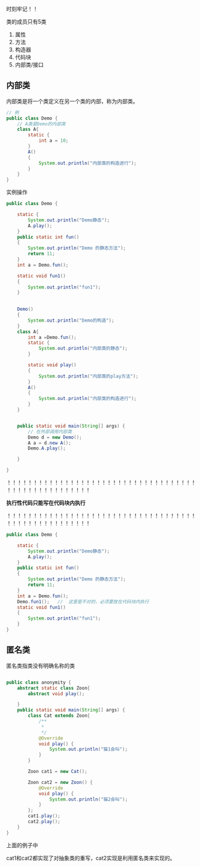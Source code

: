 时刻牢记！！

类的成员只有5类

1. 属性
2. 方法
3. 构造器
4. 代码块
5. 内部类/接口

## 内部类

内部类是将一个类定义在另一个类的内部，称为内部类。

```java
// 例
public class Demo {
    // A类是Demo的内部类
    class A{
        static {
            int a = 10;
        }
        A()
        {
            System.out.println("内部类的构造进行");
        }
    }
}
```

实例操作

```java
public class Demo {

    static {
        System.out.println("Demo静态");
        A.play();
    }
    public static int fun()
    {
        System.out.println("Demo 的静态方法");
        return 11;
    }
    int a = Demo.fun();

    static void fun1()
    {
        System.out.println("fun1");
    }
    

    Demo()
    {
        System.out.println("Demo的构造");
    }
    class A{
        int a =Demo.fun();
        static {
            System.out.println("内部类的静态");
        }

        static void play()
        {
            System.out.println("内部类的play方法");
        }
        A()
        {
            System.out.println("内部类的构造进行");
        }
    }


    public static void main(String[] args) {
        // 在外部调用内部类
        Demo d = new Demo();
        A a = d.new A();
        Demo.A.play();

    }

}
```

！！！！！！！！！！！！！！！！！！！！！！！！！！！！！！！！！！！！！！！！！！！！！！！！！！！！

**执行性代码只能写在代码块内执行**

！！！！！！！！！！！！！！！！！！！！！！！！！！！！！！！！！！！！！！！！！！！！！！！！！！！！

```java
public class Demo {

    static {
        System.out.println("Demo静态");
        A.play();
    }
    public static int fun()
    {
        System.out.println("Demo 的静态方法");
        return 11;
    }
    int a = Demo.fun();
	Demo.fun1();   //  这里是不对的，必须要放在代码块内执行
    static void fun1()
    {
        System.out.println("fun1");
    }
}
```



## 匿名类

匿名类指类没有明确名称的类

```java

public class anonymity {
    abstract static class Zoon{
        abstract void play();

    }
    public static void main(String[] args) {
        class Cat extends Zoon{
            /**
             *
             */
            @Override
            void play() {
                System.out.println("猫1会叫");
            }
        }

        Zoon cat1 = new Cat();

        Zoon cat2 = new Zoon() {
            @Override
            void play() {
                System.out.println("猫2会叫");
            }
        };
        cat1.play();
        cat2.play();
    }
}

```

上面的例子中

cat1和cat2都实现了对抽象类的重写，cat2实现是利用匿名类来实现的。
